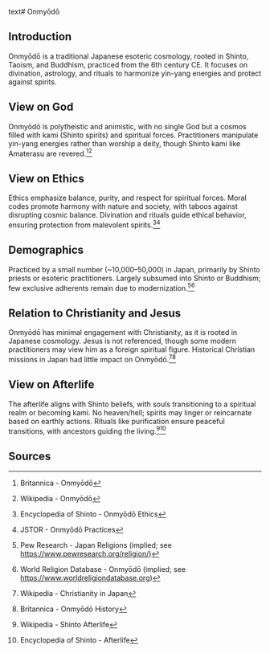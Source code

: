 text# Onmyōdō
## Introduction
Onmyōdō is a traditional Japanese esoteric cosmology, rooted in Shinto, Taoism, and Buddhism, practiced from the 6th century CE. It focuses on divination, astrology, and rituals to harmonize yin-yang energies and protect against spirits.
## View on God
Onmyōdō is polytheistic and animistic, with no single God but a cosmos filled with kami (Shinto spirits) and spiritual forces. Practitioners manipulate yin-yang energies rather than worship a deity, though Shinto kami like Amaterasu are revered.[^31][^32]
## View on Ethics
Ethics emphasize balance, purity, and respect for spiritual forces. Moral codes promote harmony with nature and society, with taboos against disrupting cosmic balance. Divination and rituals guide ethical behavior, ensuring protection from malevolent spirits.[^33][^34]
## Demographics
Practiced by a small number (~10,000–50,000) in Japan, primarily by Shinto priests or esoteric practitioners. Largely subsumed into Shinto or Buddhism; few exclusive adherents remain due to modernization.[^35][^36]
## Relation to Christianity and Jesus
Onmyōdō has minimal engagement with Christianity, as it is rooted in Japanese cosmology. Jesus is not referenced, though some modern practitioners may view him as a foreign spiritual figure. Historical Christian missions in Japan had little impact on Onmyōdō.[^37][^38]
## View on Afterlife
The afterlife aligns with Shinto beliefs, with souls transitioning to a spiritual realm or becoming kami. No heaven/hell; spirits may linger or reincarnate based on earthly actions. Rituals like purification ensure peaceful transitions, with ancestors guiding the living.[^39][^40]
## Sources
[^31]: Britannica - Onmyōdō[](https://www.britannica.com/topic/Onmyodo)
[^32]: Wikipedia - Onmyōdō[](https://en.wikipedia.org/wiki/Onmyōdō)
[^33]: Encyclopedia of Shinto - Onmyōdō Ethics[](http://eos.kokugakuin.ac.jp/modules/xwords/)
[^34]: JSTOR - Onmyōdō Practices[](https://www.jstor.org/stable/3260474)
[^35]: Pew Research - Japan Religions (implied; see https://www.pewresearch.org/religion/)
[^36]: World Religion Database - Onmyōdō (implied; see https://www.worldreligiondatabase.org)
[^37]: Wikipedia - Christianity in Japan[](https://en.wikipedia.org/wiki/Christianity_in_Japan)
[^38]: Britannica - Onmyōdō History[](https://www.britannica.com/topic/Onmyodo)
[^39]: Wikipedia - Shinto Afterlife[](https://en.wikipedia.org/wiki/Shinto#Afterlife)
[^40]: Encyclopedia of Shinto - Afterlife[](http://eos.kokugakuin.ac.jp/modules/xwords/)
